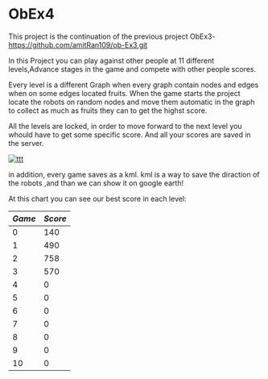 # ObEx4

This project is the continuation of the previous project ObEx3- https://github.com/amitRan109/ob-Ex3.git

In this Project you can play against other people at 11 different levels,Advance stages in the game and compete with other people scores.

Every level is a different Graph when every graph contain nodes and edges when on some edges located fruits.
When the game starts the project locate the robots on random nodes and move them automatic in the graph to collect 
as much as fruits they can to get the highst score. 

All the levels are locked, in order to move forward to the next level you whould have to get some specific score.
And all your scores are saved in the server.

<a href="https://ibb.co/dpYpWnC"><img src="https://i.ibb.co/SmCmsqY/ttt.jpg" alt="ttt" border="0"></a>

in addition, every game saves as a kml. kml is a way to save the diraction of the robots ,and than we can show it on google earth!

At this chart you can see  our best score in each level:



| _Game_ | _Score_ |
|-------------|------------|
| 0        | 140   | 
| 1         | 490 | 
| 2         | 758 | 
| 3         | 570    | 
| 4        | 0| 
| 5         | 0    | 
| 6        | 0| 
| 7         | 0    | 
|8       | 0| 
| 9        | 0     | 
| 10        | 0 | 
